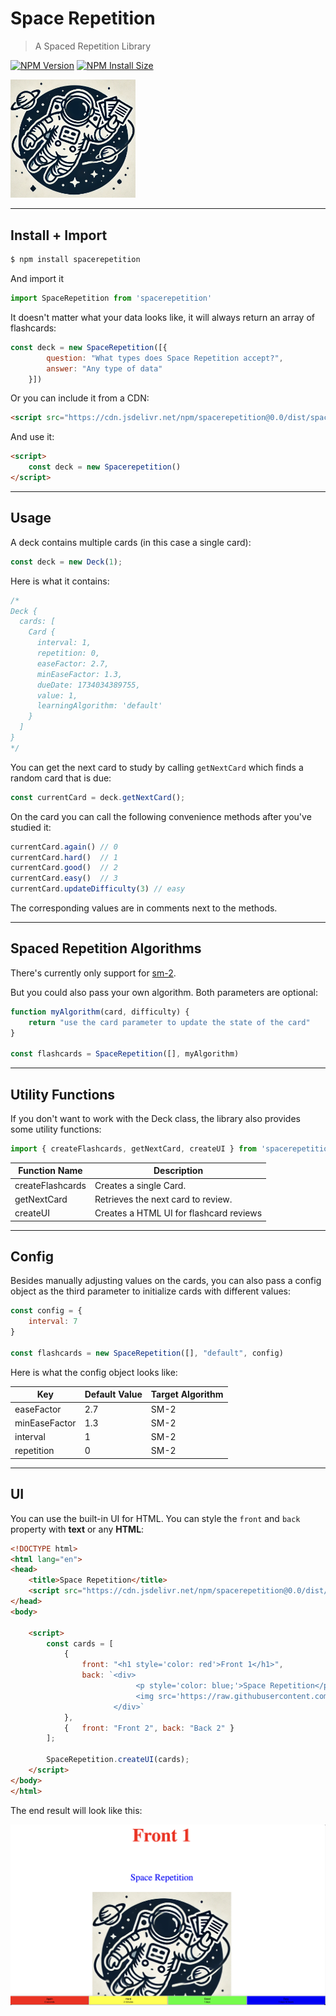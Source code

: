 # Space Repetition

> A Spaced Repetition Library

[![NPM Version][npm-version-image]][npm-url]
[![NPM Install Size][npm-install-size-image]][npm-install-size-url]

<img src="https://raw.githubusercontent.com/anderslatif/SpaceRepetition/main/assets/spacerepetitionlogo.png" alt="space spaced repetition logo" width="200" >


---

## Install + Import

```bash
$ npm install spacerepetition
```

And import it

```javascript
import SpaceRepetition from 'spacerepetition'
```

It doesn't matter what your data looks like, it will always return an array of flashcards:

```javascript
const deck = new SpaceRepetition([{ 
        question: "What types does Space Repetition accept?", 
        answer: "Any type of data" 
    }])
```

Or you can include it from a CDN:

```html
<script src="https://cdn.jsdelivr.net/npm/spacerepetition@0.0/dist/spacerepetition.min.js"></script>
```

And use it:

```html
<script>
    const deck = new Spacerepetition()
</script>
```

---

## Usage

A deck contains multiple cards (in this case a single card):

```javascript
const deck = new Deck(1);
```

Here is what it contains:

```javascript
/* 
Deck {
  cards: [
    Card {
      interval: 1,
      repetition: 0,
      easeFactor: 2.7,
      minEaseFactor: 1.3,
      dueDate: 1734034389755,
      value: 1,
      learningAlgorithm: 'default'
    }
  ]
}
*/

```

You can get the next card to study by calling `getNextCard` which finds a random card that is due:

```javascript
const currentCard = deck.getNextCard();
```

On the card you can call the following convenience methods after you've studied it:

```javascript
currentCard.again() // 0
currentCard.hard()  // 1
currentCard.good()  // 2
currentCard.easy()  // 3
currentCard.updateDifficulty(3) // easy
```

The corresponding values are in comments next to the methods.

---

## Spaced Repetition Algorithms

There's currently only support for [sm-2](https://en.wikipedia.org/wiki/SuperMemo).

But you could also pass your own algorithm. Both parameters are optional:

```javascript
function myAlgorithm(card, difficulty) {
    return "use the card parameter to update the state of the card"
}

const flashcards = SpaceRepetition([], myAlgorithm)
```

---

## Utility Functions

If you don't want to work with the Deck class, the library also provides some utility functions:

```javascript
import { createFlashcards, getNextCard, createUI } from 'spacerepetition'
```

| Function Name      | Description                                |
|--------------------|--------------------------------------------|
| createFlashcards   | Creates a single Card.                     |
| getNextCard        | Retrieves the next card to review.         |
| createUI           | Creates a HTML UI for flashcard reviews    |


---

## Config

Besides manually adjusting values on the cards, you can also pass a config object as the third parameter to initialize cards with different values:

```javascript
const config = {
    interval: 7
}

const flashcards = new SpaceRepetition([], "default", config)
```

Here is what the config object looks like:


| Key              | Default Value | Target Algorithm |
|------------------|---------------|------------------|
| easeFactor       | 2.7           | SM-2             |
| minEaseFactor    | 1.3           | SM-2             |
| interval         | 1             | SM-2             |
| repetition       | 0             | SM-2             |


---

## UI

You can use the built-in UI for HTML. You can style the `front` and `back` property with **text** or any **HTML**:

```html
<!DOCTYPE html>
<html lang="en">
<head>
    <title>Space Repetition</title>
    <script src="https://cdn.jsdelivr.net/npm/spacerepetition@0.0/dist/spacerepetition.min.js"></script>
</head>
<body>
    
    <script>
        const cards = [
            {   
                front: "<h1 style='color: red'>Front 1</h1>", 
                back: `<div>
                            <p style='color: blue;'>Space Repetition</p>
                            <img src='https://raw.githubusercontent.com/anderslatif/SpaceRepetition/main/spacerepetitionlogo.png'>
                       </div>` 
            },
            {   front: "Front 2", back: "Back 2" }
        ];

        SpaceRepetition.createUI(cards);
    </script>
</body>
</html>
```

The end result will look like this:

<img src="https://raw.githubusercontent.com/anderslatif/SpaceRepetition/main/assets/ui_example.png" alt="space spaced repetition logo" width="700" >


[npm-version-image]: https://img.shields.io/npm/v/spacerepetition.svg
[npm-url]: https://www.npmjs.com/package/spacerepetition
[npm-install-size-image]: https://packagephobia.com/badge?p=spacerepetition
[npm-install-size-url]: https://packagephobia.com/result?p=spacerepetition
